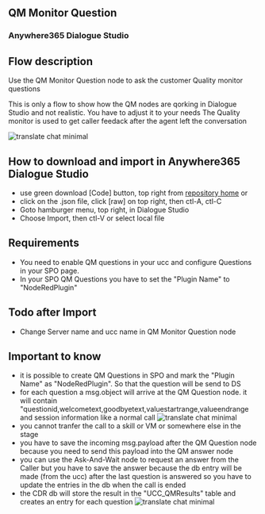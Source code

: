 ## QM Monitor Question
### Anywhere365 Dialogue Studio
## Flow description
Use the QM Monitor Question node to ask the customer Quality monitor questions

This is only a flow to show how the QM nodes are qorking in Dialogue Studio and not realistic. You have to adjust it to your needs
The Quality monitor is used to get caller feedack after the agent left the conversation

![translate chat minimal](https://github.com/Anywhere365/DialogueStudioFlows/blob/master/QMMonitorQuestion\resources/qmflow.png)

## How to download and import in Anywhere365 Dialogue Studio
- use green download [Code] button, top right from [repository home](https://github.com/Anywhere365/DialogueStudioFlows) or
- click on the .json file, click [raw] on top right, then ctl-A, ctl-C
- Goto hamburger menu, top right, in Dialogue Studio
- Choose Import, then ctl-V or select local file

## Requirements
- You need to enable QM questions in your ucc and configure Questions in your SPO page. 
- In your SPO QM Questions you have to set the "Plugin Name" to "NodeRedPlugin"

## Todo after Import
- Change Server name and ucc name in QM Monitor Question node


## Important to know 
- it is possible to create QM Questions in SPO and mark the "Plugin Name" as "NodeRedPlugin". So that the question will be send to DS
- for each question a msg.object will arrive at the QM Question node. it will contain  "questionid,welcometext,goodbyetext,valuestartrange,valueendrange and session information like a normal call
![translate chat minimal](https://github.com/Anywhere365/DialogueStudioFlows/blob/master/QMMonitorQuestion\resources/sampledebug.png)
- you cannot tranfer the call to a skill or VM or somewhere else in the stage
- you have to save the incoming msg.payload after the QM Question node because you need to send this payload into the QM answer node
- you can use the Ask-And-Wait node to request an answer from the Caller but you have to save the answer because the db entry will be made (from the ucc) after the last question is answered so you have to update the entries in the db when the call is ended
- the CDR db will store the result in the "UCC_QMResults" table and creates an entry for each question
![translate chat minimal](https://github.com/Anywhere365/DialogueStudioFlows/blob/master/QMMonitorQuestion\resources/cdrsample.png)


